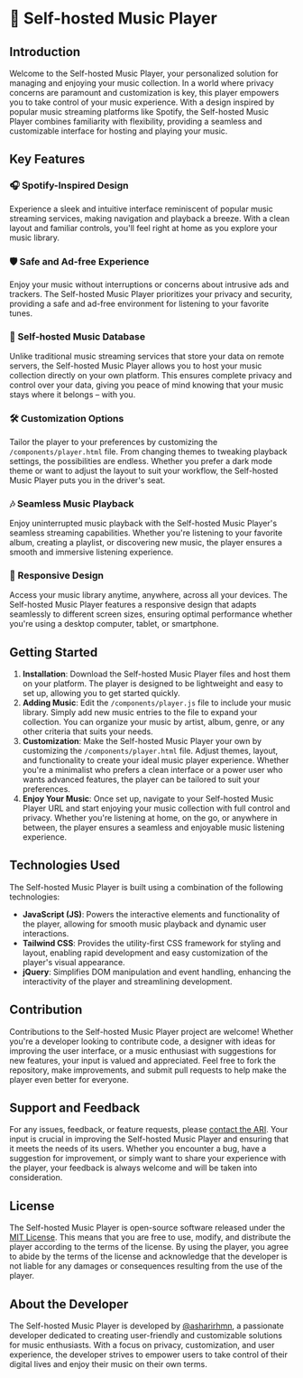 # 🎵 Self-hosted Music Player

## Introduction
Welcome to the Self-hosted Music Player, your personalized solution for managing and enjoying your music collection. In a world where privacy concerns are paramount and customization is key, this player empowers you to take control of your music experience. With a design inspired by popular music streaming platforms like Spotify, the Self-hosted Music Player combines familiarity with flexibility, providing a seamless and customizable interface for hosting and playing your music.

## Key Features
### 🎧 Spotify-Inspired Design
Experience a sleek and intuitive interface reminiscent of popular music streaming services, making navigation and playback a breeze. With a clean layout and familiar controls, you'll feel right at home as you explore your music library.

### 🛡️ Safe and Ad-free Experience
Enjoy your music without interruptions or concerns about intrusive ads and trackers. The Self-hosted Music Player prioritizes your privacy and security, providing a safe and ad-free environment for listening to your favorite tunes.

### 📁 Self-hosted Music Database
Unlike traditional music streaming services that store your data on remote servers, the Self-hosted Music Player allows you to host your music collection directly on your own platform. This ensures complete privacy and control over your data, giving you peace of mind knowing that your music stays where it belongs – with you.

### 🛠️ Customization Options
Tailor the player to your preferences by customizing the `/components/player.html` file. From changing themes to tweaking playback settings, the possibilities are endless. Whether you prefer a dark mode theme or want to adjust the layout to suit your workflow, the Self-hosted Music Player puts you in the driver's seat.

### 🎶 Seamless Music Playback
Enjoy uninterrupted music playback with the Self-hosted Music Player's seamless streaming capabilities. Whether you're listening to your favorite album, creating a playlist, or discovering new music, the player ensures a smooth and immersive listening experience.

### 📱 Responsive Design
Access your music library anytime, anywhere, across all your devices. The Self-hosted Music Player features a responsive design that adapts seamlessly to different screen sizes, ensuring optimal performance whether you're using a desktop computer, tablet, or smartphone.


## Getting Started
1. **Installation**: Download the Self-hosted Music Player files and host them on your platform. The player is designed to be lightweight and easy to set up, allowing you to get started quickly.
2. **Adding Music**: Edit the `/components/player.js` file to include your music library. Simply add new music entries to the file to expand your collection. You can organize your music by artist, album, genre, or any other criteria that suits your needs.
3. **Customization**: Make the Self-hosted Music Player your own by customizing the `/components/player.html` file. Adjust themes, layout, and functionality to create your ideal music player experience. Whether you're a minimalist who prefers a clean interface or a power user who wants advanced features, the player can be tailored to suit your preferences.
4. **Enjoy Your Music**: Once set up, navigate to your Self-hosted Music Player URL and start enjoying your music collection with full control and privacy. Whether you're listening at home, on the go, or anywhere in between, the player ensures a seamless and enjoyable music listening experience.

## Technologies Used
The Self-hosted Music Player is built using a combination of the following technologies:

- **JavaScript (JS)**: Powers the interactive elements and functionality of the player, allowing for smooth music playback and dynamic user interactions.
- **Tailwind CSS**: Provides the utility-first CSS framework for styling and layout, enabling rapid development and easy customization of the player's visual appearance.
- **jQuery**: Simplifies DOM manipulation and event handling, enhancing the interactivity of the player and streamlining development.

## Contribution
Contributions to the Self-hosted Music Player project are welcome! Whether you're a developer looking to contribute code, a designer with ideas for improving the user interface, or a music enthusiast with suggestions for new features, your input is valued and appreciated. Feel free to fork the repository, make improvements, and submit pull requests to help make the player even better for everyone.

## Support and Feedback
For any issues, feedback, or feature requests, please [contact the ARI](mailto:hi@asharirhmn.com). Your input is crucial in improving the Self-hosted Music Player and ensuring that it meets the needs of its users. Whether you encounter a bug, have a suggestion for improvement, or simply want to share your experience with the player, your feedback is always welcome and will be taken into consideration.

## License
The Self-hosted Music Player is open-source software released under the [MIT License](https://opensource.org/licenses/MIT). This means that you are free to use, modify, and distribute the player according to the terms of the license. By using the player, you agree to abide by the terms of the license and acknowledge that the developer is not liable for any damages or consequences resulting from the use of the player.

## About the Developer
The Self-hosted Music Player is developed by [@asharirhmn](https://asharirhmn.com/tw), a passionate developer dedicated to creating user-friendly and customizable solutions for music enthusiasts. With a focus on privacy, customization, and user experience, the developer strives to empower users to take control of their digital lives and enjoy their music on their own terms.

